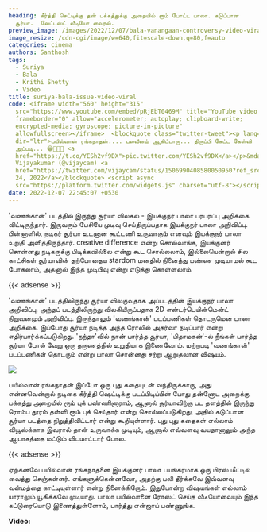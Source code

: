 ```yaml
---
heading: கீர்த்தி செட்டிக்கு தன் பக்கத்துக்கு அறையில் ரூம் போட்ட பாலா. கடுப்பான
  சூர்யா.  லேட்டஸ்ட் வீடியோ வைரல்.
preview_image: /images/2022/12/07/bala-vanangaan-controversy-video-viral-1-.jpg
image_resize: /cdn-cgi/image/w=640,fit=scale-down,q=80,f=auto
categories: cinema
authors: Santhosh
tags:
  - Suriya
  - Bala
  - Krithi Shetty
  - Video
title: suriya-bala-issue-video-viral
code: <iframe width="560" height="315"
  src="https://www.youtube.com/embed/pRjEbT0469M" title="YouTube video player"
  frameborder="0" allow="accelerometer; autoplay; clipboard-write;
  encrypted-media; gyroscope; picture-in-picture"
  allowfullscreen></iframe>  <blockquote class="twitter-tweet"><p lang="ta"
  dir="ltr">பயில்வான் ரங்கநாதன்.... பலவீனம் ஆகிட்டாரு... திருப்பி கேட்ட கேள்வி
  அப்படி... 😁🤕🙄💢 <a
  href="https://t.co/YESh2vf9DX">pic.twitter.com/YESh2vf9DX</a></p>&mdash;
  Vijayakumar (@vijaycam) <a
  href="https://twitter.com/vijaycam/status/1506990408580050950?ref_src=twsrc%5Etfw">March
  24, 2022</a></blockquote> <script async
  src="https://platform.twitter.com/widgets.js" charset="utf-8"></script>
date: 2022-12-07 22:45:07 +0530
---
```

'வணங்கான்' படத்தில் இருந்து சூர்யா விலகல் - இயக்குநர் பாலா பரபரப்பு அறிக்கை விட்டிருந்தார். இருவரும் பேசியே முடிவு செய்திருப்பதாக இயக்குநர் பாலா அறிவிப்பு. பின்னாளில், நடிகர் சூர்யா உடனான கூட்டணி உருவாகும் எனவும் இயக்குநர் பாலா உறுதி அளித்திருந்தார். creative difference என்று சொல்வாங்க, இயக்குனர் சொன்னது நடிகருக்கு பிடிக்கவில்லை என்று கூட சொல்லலாம், இல்லையென்றால் சில காட்சிகள் சூர்யாவின் தற்போதைய stardom மனதில் நினைத்து பண்ண முடியாமல் கூட போகலாம், அதனால் இந்த முடிபிவு என்று எடுத்து கொள்ளலாம்.

{{< adsense >}}

'வணங்கான்' படத்திலிருந்து சூர்யா விலகுவதாக அப்படத்தின் இயக்குநர் பாலா அறிவிப்பு. அந்தப் படத்திலிருந்து விலகியிருப்பதாக 2D என்டர்டெயின்மென்ட் நிறுவனமும் அறிவிப்பு. இருந்தாலும் 'வணங்கான்' படப்பணிகள் தொடருமென பாலா அறிக்கை. இப்போது சூர்யா நடித்த அந்த ரோலில் அதர்வா நடிப்பார் என்று எதிர்பார்க்கப்படுகிறது. 'நந்தா'வில் நான் பார்த்த சூர்யா, 'பிதாமகன்'-ல் நீங்கள் பார்த்த சூர்யா போல் வேறு ஒரு தருணத்தில் உறுதியாக இணைவோம். மற்றபடி 'வணங்கான்' படப்பணிகள் தொடரும் என்று பாலா சொன்னது சற்று ஆறுதலான விஷயம்.

![](/images/2022/12/07/bala-vanangaan-controversy-video-viral-2-.jpg)

பயில்வான் ரங்கநாதன் இப்போ ஒரு புது கதையுடன் வந்திருக்காரு, அது என்னவென்றால் நடிகை கீர்த்தி ஷெட்டிக்கு படப்பிடிப்பின் போது தன்னோட அறைக்கு பக்கத்து அறையில் ரூம் புக் பண்ணினாராம், ஆனால் சூர்யாவிற்கு பட தளத்தில் இருந்து ரொம்ப தூரம் தள்ளி ரூம் புக் செய்தார் என்று சொல்லப்படுகிறது, அதில் கடுப்பான சூர்யா படத்தை நிறுத்திவிட்டார் என்று கூறியுள்ளார். புது புது கதைகள் எல்லாம் வியூஸ்க்காக இவரால் தான் உருவாக்க முடியும், ஆனால் எவ்வளவு வயதானாலும் அந்த ஆபாசத்தை மட்டும் விடமாட்டார் போல. 

{{< adsense >}}

ஏற்கனவே பயில்வான் ரங்கநாதனை இயக்குனர் பாலா பயங்கரமாக ஒரு பிரஸ் மீட்டில் வைத்து செஞ்சுள்ளர். எங்களுக்கென்னவோ, அதற்கு பலி தீர்க்கவே இவ்வளவு வன்மத்தை காட்டியுள்ளார் என்று நினைக்கிறோம். இதுபோன்ற விஷயங்கள் எல்லாம் யாராலும் யூகிக்கவே முடியாது. பாலா பயில்வானை ரோஸ்ட் செய்த வீடீயோவையும் இந்த கட்டுரையொடு இணைத்துள்ளோம், பார்த்து என்ஜாய் பண்ணுங்க.

**V﻿ideo:**